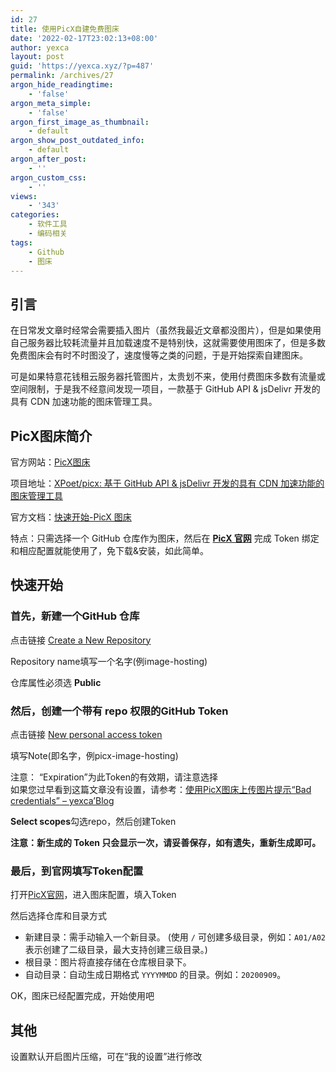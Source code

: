 ```yaml
---
id: 27
title: 使用PicX自建免费图床
date: '2022-02-17T23:02:13+08:00'
author: yexca
layout: post
guid: 'https://yexca.xyz/?p=487'
permalink: /archives/27
argon_hide_readingtime:
    - 'false'
argon_meta_simple:
    - 'false'
argon_first_image_as_thumbnail:
    - default
argon_show_post_outdated_info:
    - default
argon_after_post:
    - ''
argon_custom_css:
    - ''
views:
    - '343'
categories:
    - 软件工具
    - 编码相关
tags:
    - Github
    - 图床
---
```


## 引言

在日常发文章时经常会需要插入图片（虽然我最近文章都没图片），但是如果使用自己服务器比较耗流量并且加载速度不是特别快，这就需要使用图床了，但是多数免费图床会有时不时图没了，速度慢等之类的问题，于是开始探索自建图床。

可是如果特意花钱租云服务器托管图片，太贵划不来，使用付费图床多数有流量或空间限制，于是我不经意间发现一项目，一款基于 GitHub API &amp; jsDelivr 开发的具有 CDN 加速功能的图床管理工具。

## PicX图床简介

官方网站：[PicX图床](https://picx.xpoet.cn/)

项目地址：[XPoet/picx: 基于 GitHub API &amp; jsDelivr 开发的具有 CDN 加速功能的图床管理工具](https://github.com/XPoet/picx)

官方文档：[快速开始-PicX 图床](https://picx-docs.xpoet.cn/tutorial/get-start.html)

特点：只需选择一个 GitHub 仓库作为图床，然后在 **[PicX 官网](https://picx.xpoet.cn/)** 完成 Token 绑定和相应配置就能使用了，免下载&amp;安装，如此简单。

## 快速开始

### 首先，新建一个GitHub 仓库

点击链接 [Create a New Repository](https://github.com/new)

Repository name填写一个名字(例image-hosting)

仓库属性必须选 **Public**

### 然后，创建一个带有 repo 权限的GitHub Token

点击链接 [New personal access token](https://github.com/settings/tokens/new)

填写Note(即名字，例picx-image-hosting)

注意： “Expiration”为此Token的有效期，请注意选择  
如果您过早看到这篇文章没有设置，请参考：[使用PicX图床上传图片提示“Bad credentials” – yexca’Blog](https://blog.yexca.net/archives/35)

**Select scopes**勾选repo，然后创建Token

**注意：新生成的 Token 只会显示一次，请妥善保存，如有遗失，重新生成即可。**

### 最后，到官网填写Token配置

打开[PicX官网](https://picx.xpoet.cn/)，进入图床配置，填入Token

然后选择仓库和目录方式

- 新建目录：需手动输入一个新目录。 (使用 `/` 可创建多级目录，例如：`A01/A02` 表示创建了二级目录，最大支持创建三级目录。)
- 根目录：图片将直接存储在仓库根目录下。
- 自动目录：自动生成日期格式 `YYYYMMDD` 的目录。例如：`20200909`。

OK，图床已经配置完成，开始使用吧

## 其他

设置默认开启图片压缩，可在“我的设置”进行修改